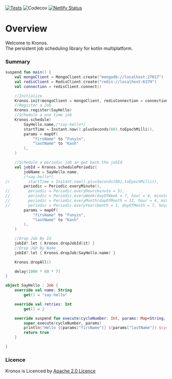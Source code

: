 [![Tests](https://github.com/funyin/Kronos/actions/workflows/test.yml/badge.svg)](https://github.com/funyin/Kronos/actions/workflows/test.yml) ![Codecov](https://img.shields.io/codecov/c/github/funyin/Kronos)
[![Netlify Status](https://api.netlify.com/api/v1/badges/e1f7938b-b7df-476c-a301-b3f60802b624/deploy-status)](https://app.netlify.com/sites/kronos-kdock/deploys)


# Overview

Welcome to Kronos.\
The persistent job scheduling library for kotlin multiplatform.


### Summary

```kotlin
suspend fun main() {
    val mongoClient = MongoClient.create("mongodb://localhost:27017")
    val redisClient = RedisClient.create("redis://localhost:6379")
    val connection = redisClient.connect()

    //Initialize
    Kronos.init(mongoClient = mongoClient, redisConnection = connection)
    //Register a Job
    Kronos.register(SayHello)
    //Schedule a one time job
    Kronos.schedule(
        SayHello.name,/*say-hello*/
        startTime = Instant.now().plusSeconds(60).toEpochMilli(),
        params = mapOf(
            "firsName" to "Funyin",
            "lastName" to "Kash"
        ),
    )

    //Schedule a periodic job an get back the jobId
    val jobId = Kronos.schedulePeriodic(
        jobName = SayHello.name,
        /*say-hello*/
//        startTime = Instant.now().plusSeconds(60).toEpochMilli(),
        periodic = Periodic.everyMinute(),
//        periodic = Periodic.everyHour(minute = 5),
//        periodic = Periodic.everyWeek(dayOfWeek = 7, hour = 4, minute = 2),
//        periodic = Periodic.everyMonth(dayOfMonth = 12, hour = 4, minute = 2),
//        periodic = Periodic.everyYear(month = 1, dayOfMonth = 7, hour = 4, minute = 2),
        params = mapOf(
            "firsName" to "Funyin",
            "lastName" to "Kash"
        ),
    )

    //Drop Job By Id
    jobId?.let { Kronos.dropJobId(it) }
    //Drop Job By Name
    jobId?.let { Kronos.dropJob(SayHello.name) }

    Kronos.dropAll()

    delay(1000 * 60 * 7)
}

object SayHello : Job {
    override val name: String
        get() = "say-hello"

    override val retries: Int
        get() = 2

    override suspend fun execute(cycleNumber: Int, params: Map<String, Any>): Boolean {
        super.execute(cycleNumber, params)
        println("Hello ${params["firsName"]} ${params["lastName"]} $cycleNumber")
        return true
    }

}
```

### Licence
Kronos is Licenced by [Apache 2.0 Licence](LICENSE.txt)